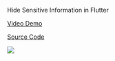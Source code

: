 Hide Sensitive Information in Flutter

[Video Demo](https://www.youtube.com/watch?v=N16cqlAbtyE)

[Source Code](../source/hide-sensitive-information-in-flutter.dart)

![](../images/hide-sensitive-information-in-flutter.jpg)
